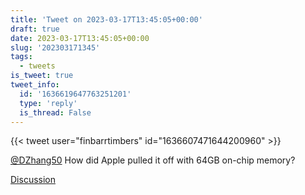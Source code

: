 ```yaml
---
title: 'Tweet on 2023-03-17T13:45:05+00:00'
draft: true
date: 2023-03-17T13:45:05+00:00
slug: '202303171345'
tags:
  - tweets
is_tweet: true
tweet_info:
  id: '1636619647763251201'
  type: 'reply'
  is_thread: False
---
```




{{< tweet user="finbarrtimbers" id="1636607471644200960" >}}

[@DZhang50](https://x.com/DZhang50) How did Apple pulled it off with 64GB on-chip memory?

[Discussion](https://x.com/sytelus/status/1636619647763251201)

